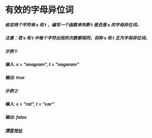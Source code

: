 # 有效的字母异位词
 ##### 给定两个字符串 s 和 t ，编写一个函数来判断 t 是否是 s 的字母异位词。
 ##### 注意：若 s 和 t 中每个字符出现的次数都相同，则称 s 和 t 互为字母异位词。
 ##### **示例 1:**
 ##### 输入: s = "anagram", t = "nagaram"
 ##### 输出: true
 ##### **示例 2:**
 ##### 输入: s = "rat", t = "car"
 ##### 输出: false
 ##### [博客地址](https://blog.csdn.net/qq_38271143/article/details/125368335?spm=1001.2014.3001.5501)
